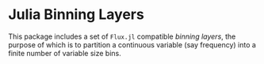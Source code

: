 # Julia Binning Layers
This package includes a set of `Flux.jl` compatible *binning layers*, the purpose of which is to partition a continuous variable (say frequency) into a finite number of variable size bins.
